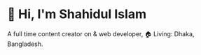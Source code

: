# 👋 Hi, I'm Shahidul Islam
A full time content creator on & web developer, 
🏠 Living: Dhaka, Bangladesh. 

